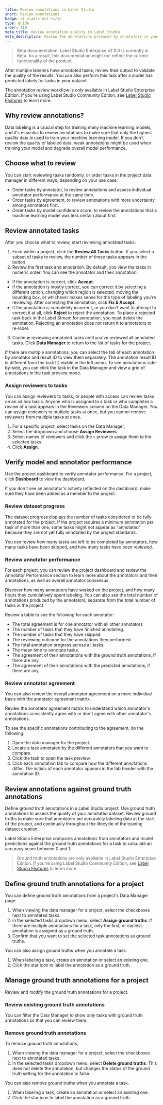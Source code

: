 ```yaml
---
title: Review annotations in Label Studio
short: Review annotations
badge: <i class='ent'></i>
type: guide
order: 410
meta_title: Review annotation quality in Label Studio
meta_description: Review the annotations produced by annotators in your Label Studio data labeling projects and evaluate annotator performance against ground truth annotations, predictions, and other annotator's annotations to produce high-quality data for your machine learning models.
---
```


> Beta documentation: Label Studio Enterprise v2.0.0 is currently in Beta. As a result, this documentation might not reflect the current functionality of the product.

After multiple labelers have annotated tasks, review their output to validate the quality of the results. You can also perform this task after a model has predicted labels for tasks in your dataset. 

<div class="enterprise"><p>
The annotation review workflow is only available in Label Studio Enterprise Edition. If you're using Label Studio Community Edition, see <a href="label_studio_compare.html">Label Studio Features</a> to learn more.
</p></div>

## Why review annotations?

Data labeling is a crucial step for training many machine learning models, and it's essential to review annotations to make sure that only the highest quality data is used to train your machine learning model. If you don't review the quality of labeled data, weak annotations might be used when training your model and degrade overall model performance. 

## Choose what to review

You can start reviewing tasks randomly, or order tasks in the project data manager in different ways, depending on your use case:
- Order tasks by annotator, to review annotations and assess individual annotator performance at the same time.
- Order tasks by agreement, to review annotations with more uncertainty among annotators first. 
- Order tasks by model confidence score, to review the annotations that a machine learning model was less certain about first. 

## Review annotated tasks

After you choose what to review, start reviewing annotated tasks:
1. From within a project, click the **Review All Tasks** button. If you select a subset of tasks to review, the number of those tasks appears in the button.
2. Review the first task and annotation. By default, you view the tasks in numeric order. You can see the annotator and their annotation. 
- If the annotation is correct, click **Accept**.
- If the annotation is mostly correct, you can correct it by selecting a different option, changing which region is selected, moving the bounding box, or whichever makes sense for the type of labeling you're reviewing. After correcting the annotation, click **Fix & Accept**. 
- If the annotation is completely incorrect, or you don't want to attempt to correct it at all, click **Reject** to reject the annotation. To place a rejected task back in the Label Stream for annotation, you must delete the annotation. Rejecting an annotation does not return it to annotators to re-label.
3. Continue reviewing annotated tasks until you've reviewed all annotated tasks. Click **Data Manager** to return to the list of tasks for the project.

If there are multiple annotations, you can select the tab of each annotation by annotator and result ID to view them separately. The annotation result ID is different from the task ID visible in the left menu. To see annotations side-by-side, you can click the task in the Data Manager and view a grid of annotations in the task preview mode.

### Assign reviewers to tasks
You can assign reviewers to tasks, or people with access can review tasks on an ad hoc basis. Anyone who is assigned to a task or who completes a review of a task appears in the Reviewers column on the Data Manager. You can assign reviewers to multiple tasks at once, but you cannot remove reviewers from multiple tasks at once.

1. For a specific project, select tasks on the Data Manager.
2. Select the dropdown and choose **Assign Reviewers**.
3. Select names of reviewers and click the `>` arrow to assign them to the selected tasks.
4. Click **Assign**. 

## Verify model and annotator performance 
Use the project dashboard to verify annotator performance. For a project, click **Dashboard** to view the dashboard.

If you don't see an annotator's activity reflected on the dashboard, make sure they have been added as a member to the project. 

### Review dataset progress

The dataset progress displays the number of tasks considered to be fully annotated for the project. If the project requires a minimum annotation per task of more than one, some tasks might not appear as "annotated" because they are not yet fully annotated by the project standards.

You can review how many tasks are left to be completed by annotators, how many tasks have been skipped, and how many tasks have been reviewed.

### Review annotator performance
For each project, you can review the project dashboard and review the Annotator Performance section to learn more about the annotators and their annotations, as well as overall annotator consensus.

Discover how many annotators have worked on the project, and how many hours they cumulatively spent labeling. You can also see the total number of annotations produced by the annotators, separate from the total number of tasks in the project.

Review a table to see the following for each annotator:
- The total agreement is for one annotator with all other annotators
- The number of tasks that they have finished annotating.
- The number of tasks that they have skipped.
- The reviewing outcome for the annotations they performed.
- The total annotation progress across all tasks.
- The mean time to annotate tasks.
- The agreement of their annotations with the ground truth annotations, if there are any.
- The agreement of their annotations with the predicted annotations, if there are any. 

### Review annotator agreement

You can also review the overall annotator agreement on a more individual basis with the annotator agreement matrix.

Review the annotator agreement matrix to understand which annotator's annotations consistently agree with or don't agree with other annotator's annotations. 

To see the specific annotations contributing to the agreement, do the following:
1. Open the data manager for the project.
2. Locate a task annotated by the different annotators that you want to compare.
3. Click the task to open the task preview.
4. Click each annotation tab to compare how the different annotations differ. The initials of each annotator appears in the tab header with the annotation ID.

## Review annotations against ground truth annotations 

Define ground truth annotations in a Label Studio project. Use ground truth annotations to assess the quality of your annotated dataset. Review ground truths to make sure that annotators are accurately labeling data at the start of the project, and continually throughout the lifecycle of the training dataset creation.

Label Studio Enterprise compares annotations from annotators and model predictions against the ground truth annotations for a task to calculate an accuracy score between 0 and 1.

> Ground truth annotations are only available in Label Studio Enterprise Edition. If you're using Label Studio Community Edition, see [Label Studio Features](label_studio_compare.html) to learn more.

## Define ground truth annotations for a project

You can define ground truth annotations from a project's Data Manager page:
1. When viewing the data manager for a project, select the checkboxes next to annotated tasks.
2. In the selected tasks dropdown menu, select **Assign ground truths**. If there are multiple annotations for a task, only the first, or earliest annotation is assigned as a ground truth. 
3. Confirm that you want to set the selected task annotations as ground truths. 

You can also assign ground truths when you annotate a task.
1. When labeling a task, create an annotation or select an existing one.
2. Click the star icon to label the annotation as a ground truth. 

## Manage ground truth annotations for a project

Review and modify the ground truth annotations for a project.

### Review existing ground truth annotations

You can filter the Data Manager to show only tasks with ground truth annotations so that you can review them. 

### Remove ground truth annotations
To remove ground truth annotations, 
1. When viewing the data manager for a project, select the checkboxes next to annotated tasks.
2. In the selected tasks dropdown menu, select **Delete ground truths**. This does not delete the annotation, but changes the status of the ground truth setting for the annotation to false.

You can also remove ground truths when you annotate a task.
1. When labeling a task, create an annotation or select an existing one.
2. Click the star icon to label the annotation as a ground truth. 
